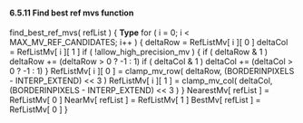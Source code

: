 #### 6.5.11  Find best ref mvs function

<div class="syntax">
find_best_ref_mvs( refList ) {                                        <b>Type</b>
    for ( i = 0; i < MAX_MV_REF_CANDIDATES; i++ ) {
        deltaRow = RefListMv[ i ][ 0 ]
        deltaCol = RefListMv[ i ][ 1 ]
        if ( !allow_high_precision_mv ) {
            if ( deltaRow & 1 )
                deltaRow += (deltaRow > 0 ? -1 : 1)
            if ( deltaCol & 1 )
                deltaCol += (deltaCol > 0 ? -1 : 1)
        }
        RefListMv[ i ][ 0 ] = clamp_mv_row( deltaRow,
                             (BORDERINPIXELS - INTERP_EXTEND) << 3 )
        RefListMv[ i ][ 1 ] = clamp_mv_col( deltaCol,
                             (BORDERINPIXELS - INTERP_EXTEND) << 3 )
    }
    NearestMv[ refList ] = RefListMv[ 0 ]
    NearMv[ refList ] = RefListMv[ 1 ]
    BestMv[ refList ] = RefListMv[ 0 ]
}

</div>
